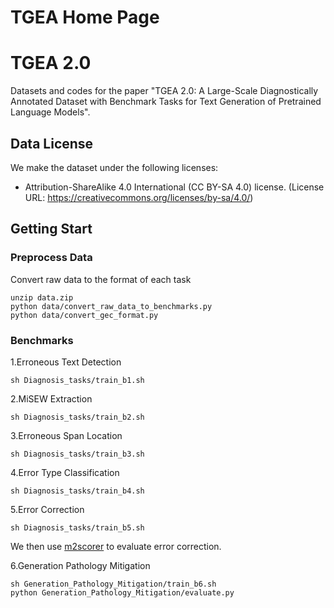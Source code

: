 # TGEA Home Page

# TGEA 2.0
Datasets and codes for the paper "TGEA 2.0: A Large-Scale Diagnostically Annotated
Dataset with Benchmark Tasks for Text Generation of
Pretrained Language Models".
 
## Data License
We make the dataset under the following licenses:
* Attribution-ShareAlike 4.0 International (CC BY-SA 4.0) license. 
(License URL: https://creativecommons.org/licenses/by-sa/4.0/)

## Getting Start
### Preprocess Data
Convert raw data to the format of each task
```
unzip data.zip
python data/convert_raw_data_to_benchmarks.py 
python data/convert_gec_format.py
```
### Benchmarks

1.Erroneous Text Detection
```
sh Diagnosis_tasks/train_b1.sh
```
2.MiSEW Extraction
```
sh Diagnosis_tasks/train_b2.sh
```
3.Erroneous Span Location
```
sh Diagnosis_tasks/train_b3.sh
```
4.Error Type Classification
```
sh Diagnosis_tasks/train_b4.sh
```
5.Error Correction
```
sh Diagnosis_tasks/train_b5.sh
```
We then use [m2scorer](https://github.com/nusnlp/m2scorer/) to evaluate error correction.

6.Generation Pathology Mitigation
```
sh Generation_Pathology_Mitigation/train_b6.sh
python Generation_Pathology_Mitigation/evaluate.py
```
